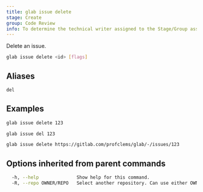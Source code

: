```yaml
---
title: glab issue delete
stage: Create
group: Code Review
info: To determine the technical writer assigned to the Stage/Group associated with this page, see https://about.gitlab.com/handbook/product/ux/technical-writing/#assignments
---
```


<!--
This documentation is auto generated by a script.
Please do not edit this file directly. Run `make gen-docs` instead.
-->

Delete an issue.

```bash twoslash title="Terminal"
glab issue delete <id> [flags]
```

## Aliases

```bash twoslash title="Terminal"
del
```

## Examples

```bash twoslash title="Terminal"
glab issue delete 123

glab issue del 123

glab issue delete https://gitlab.com/profclems/glab/-/issues/123
```

## Options inherited from parent commands

```bash twoslash title="Terminal"
  -h, --help              Show help for this command.
  -R, --repo OWNER/REPO   Select another repository. Can use either OWNER/REPO or `GROUP/NAMESPACE/REPO` format. Also accepts full URL or Git URL.
```
